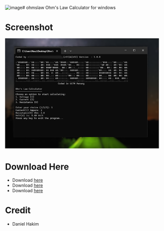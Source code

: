 ![image](https://github.com/user-attachments/assets/251294c4-e7d5-4dc1-b547-1d79a82424a0)# ohmslaw
Ohm's Law Calculator for windows

# Screenshot
<img src="screenshot.png">

# Download Here
- Download <a href="https://github.com/hakimdaniel/ohmslaw/ohmsCalc.exe">here</a>
- Download <a href="https://github.com/hakimdaniel/ohmslaw/ohmsCalc.exe">here</a>
- Download <a href="https://github.com/hakimdaniel/ohmslaw/ohmsCalc.exe">here</a>

# Credit
- Daniel Hakim
